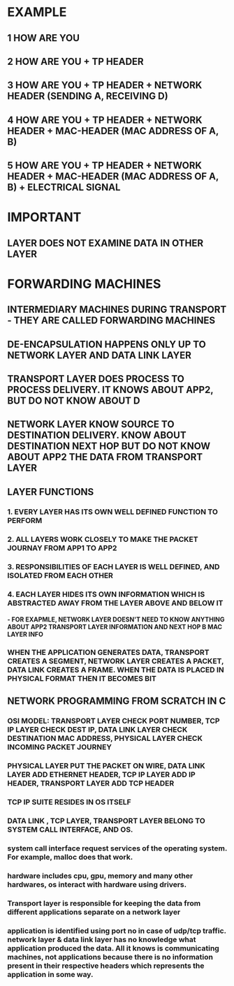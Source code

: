 # EXAMPLE

## 1 HOW ARE YOU 
## 2 HOW ARE YOU + TP HEADER
## 3 HOW ARE YOU + TP HEADER + NETWORK HEADER (SENDING A, RECEIVING D)
## 4 HOW ARE YOU + TP HEADER + NETWORK HEADER + MAC-HEADER (MAC ADDRESS OF A, B)
## 5 HOW ARE YOU + TP HEADER + NETWORK HEADER + MAC-HEADER (MAC ADDRESS OF A, B) + ELECTRICAL SIGNAL

# IMPORTANT

## LAYER DOES NOT EXAMINE DATA IN OTHER LAYER

# FORWARDING MACHINES

## INTERMEDIARY MACHINES DURING TRANSPORT - THEY ARE CALLED FORWARDING MACHINES

## DE-ENCAPSULATION HAPPENS ONLY UP TO NETWORK LAYER AND DATA LINK LAYER

## TRANSPORT LAYER DOES PROCESS TO PROCESS DELIVERY. IT KNOWS ABOUT APP2, BUT DO NOT KNOW ABOUT D

## NETWORK LAYER KNOW SOURCE TO DESTINATION DELIVERY. KNOW ABOUT DESTINATION NEXT HOP BUT DO NOT KNOW ABOUT APP2 THE DATA FROM TRANSPORT LAYER

## LAYER FUNCTIONS

### 1. EVERY LAYER HAS ITS OWN WELL DEFINED FUNCTION TO PERFORM
### 2. ALL LAYERS WORK CLOSELY TO MAKE THE PACKET JOURNAY FROM APP1 TO APP2
### 3. RESPONSIBILITIES OF EACH LAYER IS WELL DEFINED, AND ISOLATED FROM EACH OTHER
### 4. EACH LAYER HIDES ITS OWN INFORMATION WHICH IS ABSTRACTED AWAY FROM THE LAYER ABOVE AND BELOW IT
#### - FOR EXAPMLE, NETWORK LAYER DOESN'T NEED TO KNOW ANYTHING ABOUT APP2 TRANSPORT LAYER INFORMATION AND NEXT HOP B MAC LAYER INFO

### WHEN THE APPLICATION GENERATES DATA, TRANSPORT CREATES A SEGMENT, NETWORK LAYER CREATES A PACKET, DATA LINK CREATES A FRAME. WHEN THE DATA IS PLACED IN PHYSICAL FORMAT THEN IT BECOMES BIT

## NETWORK PROGRAMMING FROM SCRATCH IN C
### OSI MODEL: TRANSPORT LAYER CHECK PORT NUMBER, TCP IP LAYER CHECK DEST IP, DATA LINK LAYER CHECK DESTINATION MAC ADDRESS, PHYSICAL LAYER CHECK INCOMING PACKET JOURNEY

### PHYSICAL LAYER PUT THE PACKET ON WIRE, DATA LINK LAYER ADD ETHERNET HEADER, TCP IP LAYER ADD IP HEADER, TRANSPORT LAYER ADD TCP HEADER

### TCP IP SUITE RESIDES IN OS ITSELF

### DATA LINK , TCP LAYER, TRANSPORT LAYER BELONG TO SYSTEM CALL INTERFACE, AND OS.

### system call interface request services of the operating system. For example, malloc does that work. 

### hardware includes cpu, gpu, memory and many other hardwares, os interact with hardware using drivers.


### Transport layer is responsible for keeping the data from different applications separate on a network layer

### application is identified using port no in case of udp/tcp traffic. network layer & data link layer has no knowledge what application produced the data. All it knows is communicating machines, not applications because there is no information present in their respective headers which represents the application in some way. 



